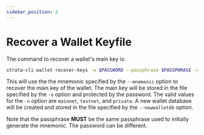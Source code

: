 ```yaml
---
sidebar_position: 2
---
```


# Recover a Wallet Keyfile

The command to recover a wallet's main key is:

```bash
strata-cli wallet recover-keys -w $PASSWORD --passphrase $PASSPHRASE -n $NETWORK -o $KEY_FILE --newwalletdb $WALLET_DB --mnemonic this,is,an,example,of,a,mnemonic,string,that,contains,12,words
```

This will use the the mnemonic specified by the `--mnemonic` option to recover the main key of the wallet. The main key will be stored in the file specified by the `-o` option and protected by the password. The valid values for the `-n` option are `mainnet`, `testnet`, and `private`. A new wallet database will be created and stored in the file specified by the `--newwalletdb` option.

Note that the passphrase **MUST** be the same passphrase used to initially generate the mnemonic. The password can be different.
